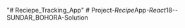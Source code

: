 "# Reciepe_Tracking_App" 
#   P r o j e c t - _ R e c i p e _ A p p _ - R e a c t _ 1 8 - - S U N D A R _ B O H O R A - S o l u t i o n  
 